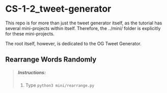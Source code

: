 # CS-1-2_tweet-generator
This repo is for more than just the tweet generator itself, as the tutorial has several mini-projects within itself. Therefore, the ../mini/ folder is explicitly for these mini-projects.

The root itself, however, is dedicated to the OG Tweet Generator.

## Rearrange Words Randomly
> ##### Instructions:
> 1. Type `python3 mini/rearrange.py`